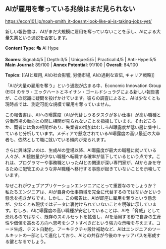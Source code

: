 ## AIが雇用を奪っている兆候はまだ見られない

https://econ101.jp/noah-smith_it-doesnt-look-like-ai-is-taking-jobs-yet/

新しい報告書は、AIがまだ大規模に雇用を奪っていないことを示し、AIによる大量失業という通説を否定します。

**Content Type**: 🎭 AI Hype

**Scores**: Signal:4/5 | Depth:3/5 | Unique:5/5 | Practical:4/5 | Anti-Hype:5/5
**Main Journal**: 89/100 | **Annex Potential**: 91/100 | **Overall**: 84/100

**Topics**: [[AIと雇用, AIの社会影響, 労働市場, AIの過剰な宣伝, キャリア戦略]]

「AIが大量の雇用を奪う」という通説が広まる中、Economic Innovation Group (EIG) のサラ・エックハートとネイサン・ゴールドシュラグによる新しい報告書が、この認識に疑問を投げかけています。彼らの調査によると、AIは少なくとも現時点では、測定可能な規模で雇用を奪っていません。

この報告書は、AIへの曝露度（AIが代替しうるタスクが多い仕事）が高い職種と労働市場の動向との間に相関が見られないことを指摘しています。それどころか、両者には負の相関があり、失業者の増加はむしろAI曝露度が低い層に集中していると分析しています。メディアで懸念されているAI曝露度の高い最近の大卒者も、依然として職に就いている傾向が見られます。

さらに興味深いのは、生成AIの登場以降、AI曝露度が最大の職種に就いている人々が、AI接触量が少ない職種へ転職する確率が低下しているという点です。これは、プログラマーや事務職といったAIとの関連が深い専門家が、AIから身を守るために配管工のような非AI職種へ移行する事態が起きていないことを示唆しています。

なぜこれがウェブアプリケーションエンジニアにとって重要なのでしょうか？ 私たちエンジニアは、AIが自身の仕事領域を完全に代替するのではないかという懸念を抱きがちです。しかし、この報告は、AIが即座に雇用を奪うという懸念が、少なくとも現状ではデータに裏付けられていないことを明確に示しています。むしろ、AIに曝露度の高い職種が安定していることは、AIを「脅威」として恐れるのではなく、既存のスキルセットを拡張し、AIを活用する形で自身の生産性や価値を高める方向へ思考をシフトすべきだという強力な示唆を与えます。コード生成、テスト自動化、アーキテクチャ設計補助など、AIはエンジニアのツールキットの一部として進化しており、AIとの共存が今後のキャリアパスを形成する鍵となるでしょう。